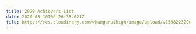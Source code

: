 ```yaml
---
title: 2020 Achievers List
date: 2020-08-10T00:26:35.621Z
file: https://res.cloudinary.com/whanganuihigh/image/upload/v1598223206/Achievers/2020_ACHIEVERS_LIST.pdf
---
```

